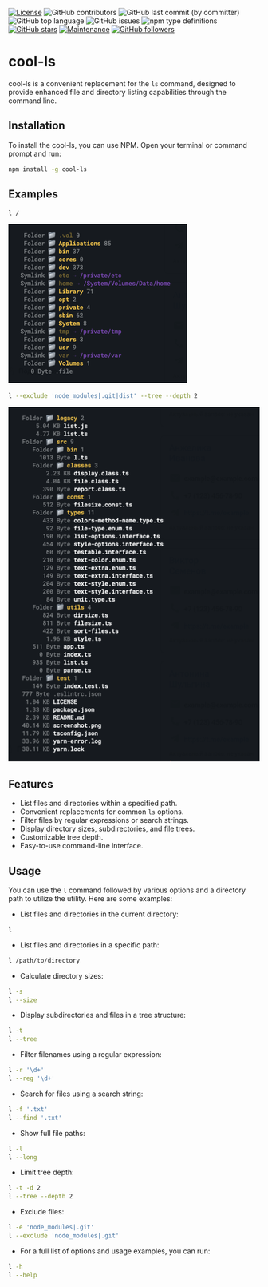 [![License](https://img.shields.io/npm/l/cool-ls)](https://GitHub.com/teniryte/cool-ls/LICENSE) ![GitHub contributors](https://img.shields.io/github/contributors/teniryte/cool-ls) ![GitHub last commit (by committer)](https://img.shields.io/github/last-commit/teniryte/cool-ls) ![GitHub top language](https://img.shields.io/github/languages/top/teniryte/cool-ls) ![GitHub issues](https://img.shields.io/github/issues/teniryte/cool-ls) ![npm type definitions](https://img.shields.io/npm/types/cool-ls) [![GitHub stars](https://img.shields.io/github/stars/teniryte/cool-ls.svg)](https://github.com/teniryte/cool-ls/stargazers) [![Maintenance](https://img.shields.io/badge/Maintained%3F-yes-green.svg)](https://GitHub.com/teniryte/cool-ls/graphs/commit-activity) [![GitHub followers](https://img.shields.io/github/followers/teniryte.svg?style=social&label=Follow&maxAge=2592000)](https://github.com/teniryte?tab=followers)
 

# cool-ls

cool-ls is a convenient replacement for the `ls` command, designed to provide enhanced file and directory listing capabilities through the command line.

## Installation

To install the cool-ls, you can use NPM. Open your terminal or command prompt and run:

```bash
npm install -g cool-ls
```

## Examples

```sh
l /
```

[![Screenshot](https://raw.githubusercontent.com/teniryte/cool-ls/main/screenshot.png)](https://raw.githubusercontent.com/teniryte/cool-ls/main/screenshot.png)

```sh
l --exclude 'node_modules|.git|dist' --tree --depth 2
```

[![Screenshot](https://raw.githubusercontent.com/teniryte/cool-ls/main/screenshot2.png)](https://raw.githubusercontent.com/teniryte/cool-ls/main/screenshot2.png)


## Features

- List files and directories within a specified path.
- Convenient replacements for common `ls` options.
- Filter files by regular expressions or search strings.
- Display directory sizes, subdirectories, and file trees.
- Customizable tree depth.
- Easy-to-use command-line interface.

## Usage

You can use the `l` command followed by various options and a directory path to utilize the utility. Here are some examples:

* List files and directories in the current directory:

```sh
l
```

* List files and directories in a specific path:

```sh
l /path/to/directory
```

* Calculate directory sizes:

```sh
l -s
l --size
```

* Display subdirectories and files in a tree structure:

```sh
l -t
l --tree
```

* Filter filenames using a regular expression:

```sh
l -r '\d+'
l --reg '\d+'
```

* Search for files using a search string:

```sh
l -f '.txt'
l --find '.txt'
```

* Show full file paths:

```sh
l -l
l --long
```

* Limit tree depth:

```sh
l -t -d 2
l --tree --depth 2
```

* Exclude files:

```sh
l -e 'node_modules|.git'
l --exclude 'node_modules|.git'
```

* For a full list of options and usage examples, you can run:

```sh
l -h
l --help
```
